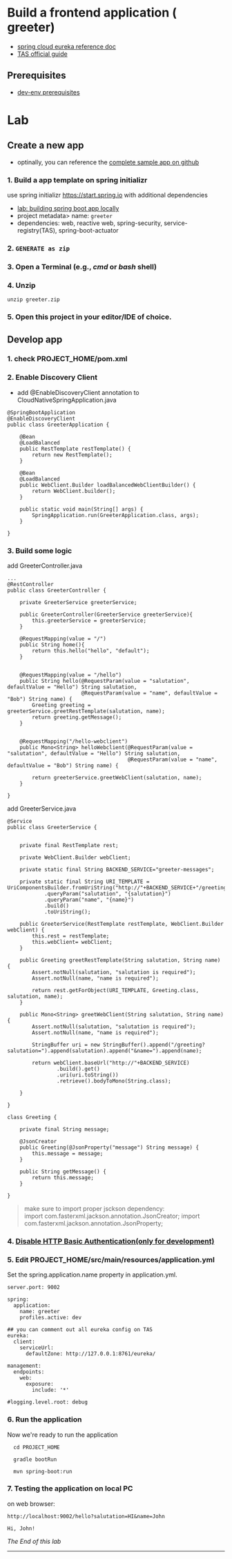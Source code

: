 # Build a frontend application ( greeter)
- [spring cloud eureka reference doc](https://cloud.spring.io/spring-cloud-netflix/multi/multi__service_discovery_eureka_clients.html)
- [TAS official guide](https://docs.pivotal.io/spring-cloud-services/3-1/common/client-dependencies.html)

## Prerequisites
- [dev-env prerequisites](lab-prerequisites-dev-env.md)

# Lab

## Create a new app
- optinally, you can reference the [complete sample app on github](https://github.com/myminseok/spring-cloud-sample/tree/master/lab-spring-cloud-registry)

### 1. Build a app template on spring initializr 
use spring initializr https://start.spring.io with additional dependencies
- [lab: building spring boot app locally](lab-app-developing-spring-boot-app.md)
- project metadata> name: `greeter`
- dependencies: web, reactive web, spring-security, service-registry(TAS), spring-boot-actuator

### 2. `GENERATE as zip`
### 3. Open a Terminal (e.g., _cmd_ or _bash_ shell)
### 4. Unzip 
```
unzip greeter.zip
```
### 5. Open this project in your editor/IDE of choice.

## Develop app

### 1. check PROJECT_HOME/pom.xml

### 2. Enable Discovery Client
- add @EnableDiscoveryClient annotation to CloudNativeSpringApplication.java
```
@SpringBootApplication
@EnableDiscoveryClient
public class GreeterApplication {

	@Bean
    @LoadBalanced
    public RestTemplate restTemplate() {
        return new RestTemplate();
    }

	@Bean
    @LoadBalanced
    public WebClient.Builder loadBalancedWebClientBuilder() {
        return WebClient.builder();
    }

	public static void main(String[] args) {
		SpringApplication.run(GreeterApplication.class, args);
	}

}
```

### 3. Build some logic

add GreeterController.java
```
...
@RestController
public class GreeterController {

    private GreeterService greeterService;

    public GreeterController(GreeterService greeterService){
        this.greeterService = greeterService;
    }

    @RequestMapping(value = "/")
    public String home(){
        return this.hello("hello", "default");
    }


    @RequestMapping(value = "/hello")
    public String hello(@RequestParam(value = "salutation", defaultValue = "Hello") String salutation,
                        @RequestParam(value = "name", defaultValue = "Bob") String name) {
        Greeting greeting = greeterService.greetRestTemplate(salutation, name);
        return greeting.getMessage();
    }


    @RequestMapping("/hello-webclient")
    public Mono<String> helloWebclient(@RequestParam(value = "salutation", defaultValue = "Hello") String salutation,
                                       @RequestParam(value = "name", defaultValue = "Bob") String name) {

        return greeterService.greetWebClient(salutation, name);
    }

}
```

add GreeterService.java

```
@Service
public class GreeterService {


    private final RestTemplate rest;

    private WebClient.Builder webClient;

    private static final String BACKEND_SERVICE="greeter-messages";

    private static final String URI_TEMPLATE = UriComponentsBuilder.fromUriString("http://"+BACKEND_SERVICE+"/greeting")
            .queryParam("salutation", "{salutation}")
            .queryParam("name", "{name}")
            .build()
            .toUriString();

    public GreeterService(RestTemplate restTemplate, WebClient.Builder webClient) {
        this.rest = restTemplate;
        this.webClient= webClient;
    }

    public Greeting greetRestTemplate(String salutation, String name) {
        Assert.notNull(salutation, "salutation is required");
        Assert.notNull(name, "name is required");

        return rest.getForObject(URI_TEMPLATE, Greeting.class, salutation, name);
    }

    public Mono<String> greetWebClient(String salutation, String name) {
        Assert.notNull(salutation, "salutation is required");
        Assert.notNull(name, "name is required");

        StringBuffer uri = new StringBuffer().append("/greeting?salutation=").append(salutation).append("&name=").append(name);

        return webClient.baseUrl("http://"+BACKEND_SERVICE)
                .build().get()
                .uri(uri.toString())
                .retrieve().bodyToMono(String.class);

    }

}

class Greeting {

    private final String message;

    @JsonCreator
    public Greeting(@JsonProperty("message") String message) {
        this.message = message;
    }

    public String getMessage() {
        return this.message;
    }

}
```
> make sure to import proper jsckson dependency:  
import com.fasterxml.jackson.annotation.JsonCreator; import com.fasterxml.jackson.annotation.JsonProperty;


### 4. [Disable HTTP Basic Authentication(only for development)](lab-spring-cloud-config-client-app.md#2-disable-http-basic-authenticationonly-for-development)


### 5. Edit PROJECT_HOME/src/main/resources/application.yml
Set the spring.application.name property in application.yml.

```
server.port: 9002

spring:
  application:
    name: greeter
    profiles.active: dev

## you can comment out all eureka config on TAS
eureka:
  client:
    serviceUrl:
      defaultZone: http://127.0.0.1:8761/eureka/

management:
  endpoints:
    web:
      exposure:
        include: '*'

#logging.level.root: debug

```


### 6. Run the application
Now we're ready to run the application
```
  cd PROJECT_HOME
  
  gradle bootRun

  mvn spring-boot:run
```

### 7. Testing the application on local PC
on web browser: 

```
http://localhost:9002/hello?salutation=HI&name=John

Hi, John!
```

*The End of this lab*

---
